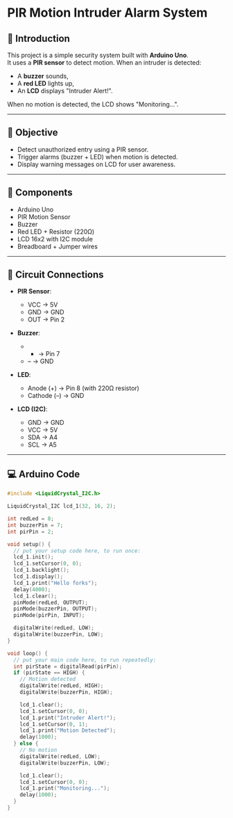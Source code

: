 # PIR Motion Intruder Alarm System

## 📌 Introduction
This project is a simple security system built with **Arduino Uno**.  
It uses a **PIR sensor** to detect motion. When an intruder is detected:  
- A **buzzer** sounds,  
- A **red LED** lights up,  
- An **LCD** displays "Intruder Alert!".  

When no motion is detected, the LCD shows "Monitoring...".

---

## 🎯 Objective
- Detect unauthorized entry using a PIR sensor.  
- Trigger alarms (buzzer + LED) when motion is detected.  
- Display warning messages on LCD for user awareness.  

---

## 🔧 Components
- Arduino Uno  
- PIR Motion Sensor  
- Buzzer  
- Red LED + Resistor (220Ω)  
- LCD 16x2 with I2C module  
- Breadboard + Jumper wires  

---

## 🔌 Circuit Connections
- **PIR Sensor**:  
  - VCC → 5V  
  - GND → GND  
  - OUT → Pin 2  

- **Buzzer**:  
  - + → Pin 7  
  - – → GND  

- **LED**:  
  - Anode (+) → Pin 8 (with 220Ω resistor)  
  - Cathode (–) → GND  

- **LCD (I2C)**:  
  - GND → GND  
  - VCC → 5V  
  - SDA → A4  
  - SCL → A5  

---

## 💻 Arduino Code
```ino
#include <LiquidCrystal_I2C.h>

LiquidCrystal_I2C lcd_1(32, 16, 2);

int redLed = 8;
int buzzerPin = 7;
int pirPin = 2;

void setup() {
  // put your setup code here, to run once:
  lcd_1.init();
  lcd_1.setCursor(0, 0);
  lcd_1.backlight();
  lcd_1.display();
  lcd_1.print("Hello forks");
  delay(4000);
  lcd_1.clear();
  pinMode(redLed, OUTPUT);
  pinMode(buzzerPin, OUTPUT);
  pinMode(pirPin, INPUT);

  digitalWrite(redLed, LOW);
  digitalWrite(buzzerPin, LOW);
}

void loop() {
  // put your main code here, to run repeatedly:
  int pirState = digitalRead(pirPin);
  if (pirState == HIGH) {
    // Motion detected
    digitalWrite(redLed, HIGH);
    digitalWrite(buzzerPin, HIGH);

    lcd_1.clear();
    lcd_1.setCursor(0, 0);
    lcd_1.print("Intruder Alert!");
    lcd_1.setCursor(0, 1);
    lcd_1.print("Motion Detected");
    delay(1000);
  } else {
    // No motion
    digitalWrite(redLed, LOW);
    digitalWrite(buzzerPin, LOW);

    lcd_1.clear();
    lcd_1.setCursor(0, 0);
    lcd_1.print("Monitoring...");
    delay(1000);
  }
}
